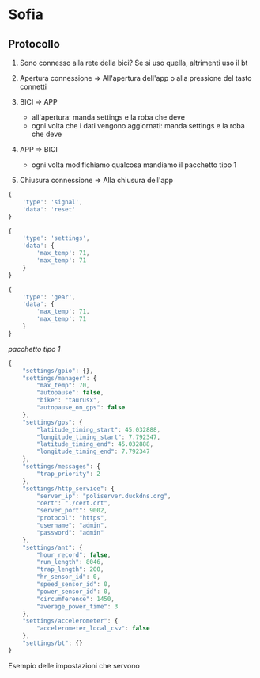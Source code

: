 # Sofia


## Protocollo

1. Sono connesso alla rete della bici? Se si uso quella, altrimenti uso il bt

1. Apertura connessione => All'apertura dell'app o alla pressione del tasto connetti

1. BICI => APP
    - all'apertura: manda settings e la roba che deve
    - ogni volta che i dati vengono aggiornati: manda settings e la roba che deve

1. APP => BICI
    - ogni volta modifichiamo qualcosa mandiamo il pacchetto tipo 1

1. Chiusura connessione => Alla chiusura dell'app

```js
{
    'type': 'signal',
    'data': 'reset'
}

{
    'type': 'settings',
    'data': {
        'max_temp': 71,
        'max_temp': 71
    }
}

{
    'type': 'gear',
    'data': {
        'max_temp': 71,
        'max_temp': 71
    }
}
```
*pacchetto tipo 1*

```js
{
    "settings/gpio": {},
    "settings/manager": {
        "max_temp": 70,
        "autopause": false,
        "bike": "taurusx",
        "autopause_on_gps": false
    },
    "settings/gps": {
        "latitude_timing_start": 45.032888,
        "longitude_timing_start": 7.792347,
        "latitude_timing_end": 45.032888,
        "longitude_timing_end": 7.792347
    },
    "settings/messages": {
        "trap_priority": 2
    },
    "settings/http_service": {
        "server_ip": "poliserver.duckdns.org",
        "cert": "./cert.crt",
        "server_port": 9002,
        "protocol": "https",
        "username": "admin",
        "password": "admin"
    },
    "settings/ant": {
        "hour_record": false,
        "run_length": 8046,
        "trap_length": 200,
        "hr_sensor_id": 0,
        "speed_sensor_id": 0,
        "power_sensor_id": 0,
        "circumference": 1450,
        "average_power_time": 3
    },
    "settings/accelerometer": {
        "accelerometer_local_csv": false
    },
    "settings/bt": {}
}
```
Esempio delle impostazioni che servono
